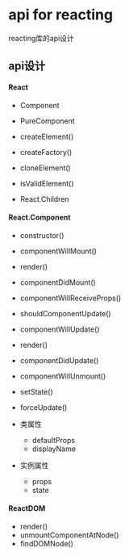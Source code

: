 # api for reacting
reacting库的api设计 

## api设计

#### React

- Component
- PureComponent

- createElement()
- createFactory()
- cloneElement()
- isValidElement()
- React.Children

#### React.Component

- constructor()
- componentWillMount()
- render()
- componentDidMount()
  
- componentWillReceiveProps()
- shouldComponentUpdate()
- componentWillUpdate()
- render()
- componentDidUpdate()
  
- componentWillUnmount()
  
- setState()
- forceUpdate()
  
- 类属性
    - defaultProps
    - displayName
- 实例属性
    - props
    - state

#### ReactDOM

- render()
- unmountComponentAtNode()
- findDOMNode()



